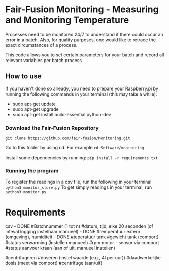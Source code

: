# Fair-Fusion Monitoring - Measuring and Monitoring Temperature
Processes need to be monitored 24/7 to understand if there could occur an error in a batch. Also, for quality purposes, one would like to retrace the exact circumstances of a process. 

This code allows you to set certain parameters for your batch and record all relevant variables per batch process

## How to use
If you haven't done so already, you need to prepare your Raspberry.pi by running the following commands in your terminal (this may take a while):
- sudo apt-get update
- sudo apt-get upgrade
- sudo apt-get install build-essential python-dev

### Download the Fair-Fusion Repository
`git clone https://github.com/fair-fusion/Monitoring.git`

Go to this folder by using cd. For example `cd Software/monitoring`

Install some dependencies by running:
`pip install -r requirements.txt`

### Running the program
To register the readings in a csv file, run the following in your terminal `python3 monitor_store.py`
To get simply readings in your terminal, run `python3 monitor.py`

# Requirements
csv - DONE
#Batchnummer (1 tot n)
#datum, tijd, elke 20 seconden (of inteval logging instelbaar manueel) - DONE
#temperatuur extern (omgeving), humiditeit - DONE
#teperatuur tank
#gewicht tank (comport)
#status verwarming (instellen manueel)
#rpm motor - sensor via comport
#status aanvoer kraan (aan of uit, manueel instellen)

#centrifugeren
#doseren (instel waarde (e.g., 4l per uur))
#daadwerkelijke dosis (meet via comport)
#centrifuge (aan/uit)